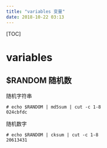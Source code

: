 ```yaml
---
title: "variables 变量"
date: 2018-10-22 03:13
---
```



[TOC]


# variables



## $RANDOM 随机数

随机字符串

```
# echo $RANDOM | md5sum | cut -c 1-8
024cbfdc
```

随机数字

```
# echo $RANDOM | cksum | cut -c 1-8
20613431
```















